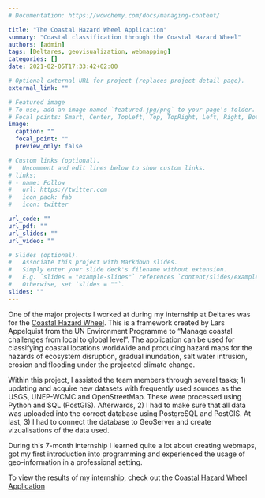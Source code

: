 ```yaml
---
# Documentation: https://wowchemy.com/docs/managing-content/

title: "The Coastal Hazard Wheel Application"
summary: "Coastal classification through the Coastal Hazard Wheel"
authors: [admin]
tags: [Deltares, geovisualization, webmapping]
categories: []
date: 2021-02-05T17:33:42+02:00

# Optional external URL for project (replaces project detail page).
external_link: ""

# Featured image
# To use, add an image named `featured.jpg/png` to your page's folder.
# Focal points: Smart, Center, TopLeft, Top, TopRight, Left, Right, BottomLeft, Bottom, BottomRight.
image:
  caption: ""
  focal_point: ""
  preview_only: false

# Custom links (optional).
#   Uncomment and edit lines below to show custom links.
# links:
# - name: Follow
#   url: https://twitter.com
#   icon_pack: fab
#   icon: twitter

url_code: ""
url_pdf: ""
url_slides: ""
url_video: ""

# Slides (optional).
#   Associate this project with Markdown slides.
#   Simply enter your slide deck's filename without extension.
#   E.g. `slides = "example-slides"` references `content/slides/example-slides.md`.
#   Otherwise, set `slides = ""`.
slides: ""
---
```

One of the major projects I worked at during my internship at Deltares was for the [Coastal Hazard Wheel](https://www.coastalhazardwheel.org/). This is
a framework created by Lars Appelquist from the UN Environment Programme to “Manage coastal
challenges from local to global level”. The application can be used for classifying coastal locations worldwide and producing hazard maps for the hazards of ecosystem disruption, gradual inundation, salt water intrusion, erosion and flooding under the projected climate change.

Within this project, I assisted the team members through several tasks; 1) updating and acquire new datasets with frequently used sources as the USGS, UNEP-WCMC and OpenStreetMap. These were processed using Python and SQL (PostGIS). Afterwards, 2) I had to make sure that all data was uploaded into the correct database using PostgreSQL and PostGIS. At last, 3) I had to connect the database to GeoServer and create vizualisations of the data used. 

During this 7-month internship I learned quite a lot about creating webmaps, got my first introduction into programming  and experienced the usage of geo-information in a professional setting.

To view the results of my internship, check out the [Coastal Hazard Wheel Application](https://chw20.netlify.app/)

